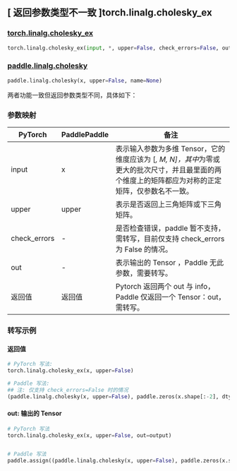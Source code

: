 ## [ 返回参数类型不一致 ]torch.linalg.cholesky_ex

### [torch.linalg.cholesky_ex](https://pytorch.org/docs/stable/generated/torch.linalg.cholesky_ex.html)

```python
torch.linalg.cholesky_ex(input, *, upper=False, check_errors=False, out=None)
```

### [paddle.linalg.cholesky](https://www.paddlepaddle.org.cn/documentation/docs/zh/develop/api/paddle/linalg/cholesky_cn.html)

```python
paddle.linalg.cholesky(x, upper=False, name=None)
```

两者功能一致但返回参数类型不同，具体如下：

### 参数映射

| PyTorch      | PaddlePaddle | 备注                                                                                                                                                 |
| ------------ | ------------ | ---------------------------------------------------------------------------------------------------------------------------------------------------- |
| input        | x            | 表示输入参数为多维 Tensor，它的维度应该为 [*, M, N]，其中*为零或更大的批次尺寸，并且最里面的两个维度上的矩阵都应为对称的正定矩阵，仅参数名不一致。 |
| upper        | upper        | 表示是否返回上三角矩阵或下三角矩阵。                                                                                                                 |
| check_errors | -            | 是否检查错误，paddle 暂不支持，需转写，目前仅支持 check_errors 为 False 的情况。                                                                                                                      |
| out          | -            | 表示输出的 Tensor ，Paddle 无此参数，需要转写。                                                                                                      |
| 返回值       | 返回值       | Pytorch 返回两个 out 与 info，Paddle 仅返回一个 Tensor：out，需转写。                                                                                |

### 转写示例

#### 返回值

```python
# PyTorch 写法:
torch.linalg.cholesky_ex(x, upper=False)

# Paddle 写法:
## 注: 仅支持 check_errors=False 时的情况
(paddle.linalg.cholesky(x, upper=False), paddle.zeros(x.shape[:-2], dtype='int64'))
```

#### out: 输出的 Tensor

```python
# PyTorch 写法
torch.linalg.cholesky_ex(x, upper=False, out=output)


# Paddle 写法
paddle.assign((paddle.linalg.cholesky(x, upper=False), paddle.zeros(x.shape[:-2], dtype='int64')),output)
```
